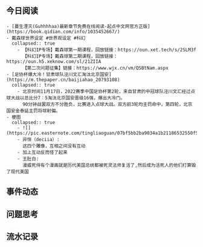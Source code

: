 ## 今日阅读
	- [蔓生湮灭(Guhhhhaa)最新章节免费在线阅读-起点中文网官方正版](https://book.qidian.com/info/1035452667/)
	- 戴森球世界设定 #世界观设定 #科幻
	  collapsed:: true
		- 【科幻IP专场】戴森球第一期课程，回放链接：https://oun.xet.tech/s/2SLM3f
		  【科幻IP专场】戴森球第二期课程，回放链接：https://oun.h5.xeknow.com/sl/21ZIIA
		  【第二次问题征集】链接：https://www.wjx.cn/vm/QSBtNam.aspx
	- [足协杯爆大冷！甘肃球队泾川文汇淘汰北京国安](https://m.thepaper.cn/baijiahao_20793108)
	  collapsed:: true
		- 北京时间11月17日，2022赛季中国足协杯第2轮，来自甘肃的中冠球队泾川文汇经过点球大战以总比分7︰5淘汰北京国安晋级16强，爆出大冷门。
		  90分钟战罢双方不分胜负，比赛进入点球大战。双方前3轮均主罚命中，第四轮，北京国安金泰延主罚将球射偏。
	- 梗图
	  collapsed:: true
		- ![](https://pic.easternote.com/tingliaoguan/07bf5bb2ba9034a1b21186532550f5f.jpg)
		- 异恒（deciia）:
		  这四个雕像，互相之间没有互动
		- 加上互动反而怪了起来
		- 王肚白:
		  漫威死侍有个漫画就是历代美国总统都被死灵法师复活了,然后成为活死人的他们打算毁了现代美国
## 事件动态
## 问题思考
## 流水记录